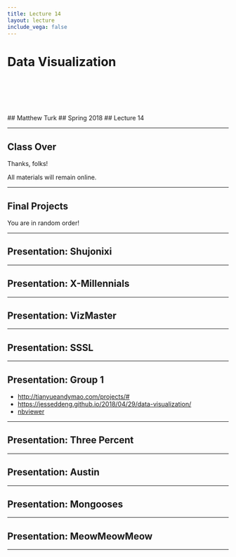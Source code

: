 ```yaml
---
title: Lecture 14
layout: lecture
include_vega: false
---
```


<!-- .slide: class="titleslide" -->

# Data Visualization
<div style="height: 6.0em;"></div>
## Matthew Turk
## Spring 2018
## Lecture 14

---

## Class Over

Thanks, folks!

All materials will remain online.

---

## Final Projects

You are in random order!

---

## Presentation: Shujonixi

---

## Presentation: X-Millennials

---

## Presentation: VizMaster

---

## Presentation: SSSL

---

## Presentation: Group 1

 * http://tianyueandymao.com/projects/#
 * https://jesseddeng.github.io/2018/04/29/data-visualization/
 * [nbviewer](http://nbviewer.jupyter.org/github/kcwells2/dataviz/blob/master/DVS%20P2%20-%20Group%201%20%282%29-Copy1%20%281%29.ipynb)

---

## Presentation: Three Percent

---

## Presentation: Austin

---

## Presentation: Mongooses

---

## Presentation: MeowMeowMeow

---
